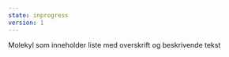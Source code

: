 ```yaml
---
state: inprogress
version: 1
---
```

Molekyl som inneholder liste med overskrift og beskrivende tekst
